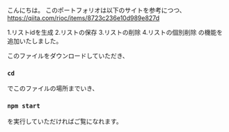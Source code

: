 こんにちは。
このポートフォリオは以下のサイトを参考につつ、
https://qiita.com/rioc/items/8723c236e10d989e827d

1.リストidを生成
2.リストの保存
3.リストの削除
4.リストの個別削除
の機能を追加いたしました。


このファイルをダウンロードしていただき、
### `cd`
でこのファイルの場所までいき、

### `npm start`

を実行していただければご覧になれます。

